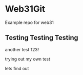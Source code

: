 # Web31Git
Example repo for web31


## Testing Testing Testing


another test 123!

trying out my own test
<!-- do comments work on here? -->
lets find out